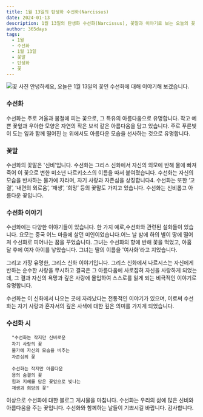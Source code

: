 ```yaml
---
title: 1월 13일의 탄생화 수선화(Narcissus)
date: 2024-01-13
description: 1월 13일의 탄생화 수선화(Narcissus), 꽃말과 이야기로 보는 오늘의 꽃
author: 365days
tags:
  - 1월
  - 수선화
  - 1월 13일
  - 꽃말
  - 탄생화
  - 꽃
---
```

![꽃 사진](https://cdn.pixabay.com/photo/2021/04/06/19/20/daffodils-6157253_1280.jpg#center)
안녕하세요, 오늘은 1월 13일의 꽃인 수선화에 대해 이야기해 보겠습니다.

### 수선화
수선화는 주로 겨울과 봄철에 피는 꽃으로, 그 특유의 아름다움으로 유명합니다. 작고 예쁜 꽃잎과 우아한 모양은 자연의 작은 보석 같은 아름다움을 담고 있습니다. 주로 푸른빛이 도는 잎과 함께 떨어진 눈 위에서도 아름다운 모습을 선사하는 것으로 유명합니다.

### 꽃말
수선화의 꽃말은 '신비’입니다. 수선화는 그리스 신화에서 자신의 외모에 반해 물에 빠져 죽어 이 꽃으로 변한 미소년 나르키소스의 이름을 따서 붙여졌습니다. 수선화는 자신의 모습을 반사하는 물가에 자라며, 자기 사랑과 자존심을 상징합니다4. 수선화는 또한 ‘고결’, ‘내면의 외로움’, ‘재생’, ‘희망’ 등의 꽃말도 가지고 있습니다. 수선화는 신비롭고 아름다운 꽃입니다.

### 수선화 이야기
수선화에는 다양한 이야기들이 있습니다. 한 가지 예로,수선화와 관련된 설화들이 있습니다. 요모는 중국 어느 마을에 살던 미인이었습니다.어느 날 밤에 하의 별이 땅에 떨어져 수선화로 피어나는 꿈을 꾸었습니다. 그녀는 수선화의 향에 반해 꽃을 먹었고, 아홉 달 후에 여자 아이를 낳았습니다. 그녀는 딸의 이름을 '여사화'라고 지었습니다.

그리고 가장 유명한, 그리스 신화 이야기입니다. 그리스 신화에서 나르시스는 자신에게 반하는 순수한 사랑을 무시하고 결국은 그 아름다움에 사로잡혀 자신을 사랑하게 되었는데, 그 결과 자신의 욕망과 깊은 사랑에 몰입하여 스스로를 잃게 되는 비극적인 이야기로 유명합니다.

수선화는 이 신화에서 나오는 곳에 자라났다는 전통적인 이야기가 있으며, 이로써 수선화는 자기 사랑과 혼자서의 깊은 사색에 대한 깊은 의미를 가지게 되었습니다.


### 수선화 시

      "수선화는 작지만 신비로운
      자기 사랑의 꽃
      물가에 자신의 모습을 비추는
      자존심의 꽃

      수선화는 작지만 아름다운
      용의 숨결의 꽃
      힘과 지혜를 담은 꽃잎으로 빛나는
      재생과 희망의 꽃"

      
이상으로 수선화에 대한 블로그 게시물을 마칩니다. 수선화는 우리의 삶에 많은 신비와 아름다움을 주는 꽃입니다. 수선화와 함께하는 날들이 기쁘시길 바랍니다. 감사합니다.
